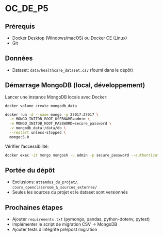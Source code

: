 # OC_DE_P5

## Prérequis
- Docker Desktop (Windows/macOS) ou Docker CE (Linux)
- Git

## Données
- Dataset: `data/healthcare_dataset.csv` (fourni dans le dépôt)

## Démarrage MongoDB (local, développement)
Lancer une instance MongoDB locale avec Docker:

```bash
docker volume create mongodb_data

docker run -d --name mongo -p 27017:27017 \
  -e MONGO_INITDB_ROOT_USERNAME=admin \
  -e MONGO_INITDB_ROOT_PASSWORD=secure_password \
  -v mongodb_data:/data/db \
  --restart unless-stopped \
  mongo:5.0
```

Vérifier l’accessibilité:

```bash
docker exec -it mongo mongosh -u admin -p secure_password --authenticationDatabase admin --eval "db.adminCommand({ ping: 1 })"
```

## Portée du dépôt
- Exclusions: `attendus_du_projet/`, `cours_openclassroom_&_sources_externes/`
- Seules les sources du projet et le dataset sont versionnés

## Prochaines étapes
- Ajouter `requirements.txt` (pymongo, pandas, python-dotenv, pytest)
- Implémenter le script de migration CSV → MongoDB
- Ajouter tests d’intégrité pré/post migration
